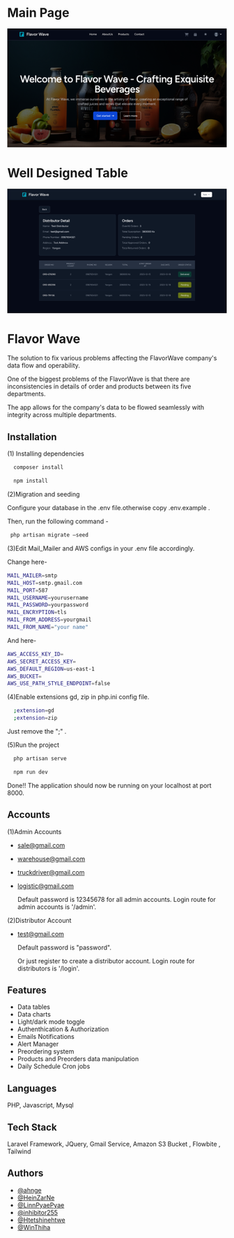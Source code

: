 # Main Page
![Main Ui](https://github.com/ahnge/flavor-wave/blob/develop/public/assets/highlights/main.png)

# Well Designed Table
![Main Ui](https://github.com/ahnge/flavor-wave/blob/develop/public/assets/highlights/show.png)

# Flavor Wave

The solution to fix various problems affecting the FlavorWave company's data flow and operability.

One of the biggest problems of the FlavorWave is that there are inconsistencies in details of order and products between its five departments.

The app allows for the company's data to be flowed seamlessly with integrity across multiple departments.




## Installation


(1) Installing dependencies


```bash
  composer install
```

```bash
  npm install
```

(2)Migration and seeding


Configure your database in the .env file.otherwise copy .env.example .


Then, run the following command -


 ```bash
  php artisan migrate —seed
```

(3)Edit Mail_Mailer and AWS configs in your .env file accordingly.

Change here-

```bash
MAIL_MAILER=smtp
MAIL_HOST=smtp.gmail.com
MAIL_PORT=587
MAIL_USERNAME=yourusername
MAIL_PASSWORD=yourpassword
MAIL_ENCRYPTION=tls
MAIL_FROM_ADDRESS=yourgmail
MAIL_FROM_NAME="your name"
```

And here-


```bash
AWS_ACCESS_KEY_ID=
AWS_SECRET_ACCESS_KEY=
AWS_DEFAULT_REGION=us-east-1
AWS_BUCKET=
AWS_USE_PATH_STYLE_ENDPOINT=false
```

(4)Enable extensions gd, zip in php.ini config file.

```bash
  ;extension=gd
  ;extension=zip
```
Just remove the ";" .


(5)Run the project

```bash
  php artisan serve
```
```bash
  npm run dev
```

Done!! The application should now be running on your localhost at port 8000.

## Accounts

(1)Admin Accounts

- sale@gmail.com
- warehouse@gmail.com
- truckdriver@gmail.com
- logistic@gmail.com

  Default password is 12345678 for all admin accounts.
  Login route for admin accounts is '/admin'.


(2)Distributor Account

- test@gmail.com

  Default password is "password".

  Or just register to create a distributor account.
  Login route for distributors is '/login'.

    
## Features

- Data tables
- Data charts
- Light/dark mode toggle
- Authenthication & Authorization
- Emails Notifications
- Alert Manager
- Preordering system
- Products and Preorders data manipulation
- Daily Schedule Cron jobs


## Languages

PHP, Javascript, Mysql

## Tech Stack

Laravel Framework, JQuery, Gmail Service, Amazon S3 Bucket , Flowbite , Tailwind

## Authors

- [@ahnge](https://github.com/ahnge)
- [@HeinZarNe](https://github.com/HeinZarNe)
- [@LinnPyaePyae](https://github.com/LinnPyaePyae)
- [@inhibitor255](https://github.com/inhibitor255)
- [@Htetshinehtwe]([https://github.com/Dede182](https://github.com/Htet-Shine-Htwe))
- [@WinThiha](https://github.com/WinThiha)
